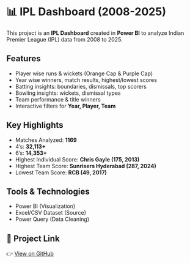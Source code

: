 # 📊 IPL Dashboard (2008-2025)

This project is an **IPL Dashboard** created in **Power BI** to analyze Indian Premier League (IPL) data from 2008 to 2025.  

## Features
- Player wise runs & wickets (Orange Cap & Purple Cap)  
- Year wise winners, match results, highest/lowest scores  
- Batting insights: boundaries, dismissals, top scorers  
- Bowling insights: wickets, dismissal types  
- Team performance & title winners  
- Interactive filters for **Year, Player, Team**

## Key Highlights
- Matches Analyzed: **1169**  
- 4’s: **32,113+** 
- 6’s: **14,353+**  
- Highest Individual Score: **Chris Gayle (175, 2013)**  
- Highest Team Score: **Sunrisers Hyderabad (287, 2024)**  
- Lowest Team Score: **RCB (49, 2017)**  

## Tools & Technologies
- Power BI (Visualization)  
- Excel/CSV Dataset (Source)  
- Power Query (Data Cleaning)

## 🔗 Project Link
👉 [View on GitHub](Your_GitHub_Repository_Link)





